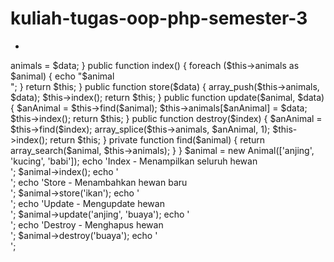 # kuliah-tugas-oop-php-semester-3
-
<?php

class Animal {
  public $animals;

  public function __construct($data) {
    $this->animals = $data;
  }

  public function index() {
    foreach ($this->animals as $animal) {
      echo "$animal <br>";
    }
    
    return $this;
  }

  public function store($data) {
    array_push($this->animals, $data);
    $this->index();

    return $this;
  }

  public function update($animal, $data) {
    $anAnimal = $this->find($animal);
    $this->animals[$anAnimal] = $data;

    $this->index();

    return $this;
  }

  public function destroy($index) {
    $anAnimal = $this->find($index);

    array_splice($this->animals, $anAnimal, 1);
    $this->index();

    return $this;
  }

  private function find($animal) {
    return array_search($animal, $this->animals);
  }
}

$animal = new Animal(['anjing', 'kucing', 'babi']);

echo 'Index - Menampilkan seluruh hewan <br>';
$animal->index();
echo '<br>';

echo 'Store - Menambahkan hewan baru <br>';
$animal->store('ikan');
echo '<br>';

echo 'Update - Mengupdate hewan <br>';
$animal->update('anjing', 'buaya');
echo '<br>';


echo 'Destroy - Menghapus hewan <br>';
$animal->destroy('buaya');
echo '<br>';
